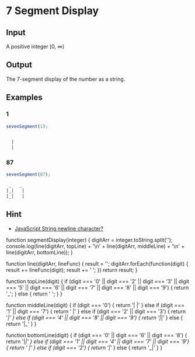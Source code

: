 # 7 Segment Display

## Input

A positive integer [0, ∞)

## Output

The 7-segment display of the number as a string.

## Examples

### 1

```js
sevenSegment(1);
```

```txt

  |
  |
```

### 87

```js
sevenSegment(87);
```

```txt
 _   _
|_|   |
|_|   |
```

## Hint

* [JavaScript String newline character?](http://stackoverflow.com/questions/1155678/javascript-string-newline-character)

function segmentDisplay(integer) {
  digitArr = integer.toString.split('');
  console.log(line(digitArr, topLine) + '\n' + line(digitArr, middleLine) + '\n' + line(digitArr, bottomLine));
}

function line(digitArr, lineFunc) {
  result = '';
  digitArr.forEach(function(digit) {
    result += lineFunc(digit);
    result += ' ';
  })
  return result;
}

function topLine(digit) {
  if (digit === '0' ||
      digit === '2' ||
      digit === '3' ||
      digit === '5' ||
      digit === '6' ||
      digit === '7' ||
      digit === '8' ||
      digit === '9') {
    return '_';
  } else {
    return ' ';
  }
}

function middleLine(digit) {
  if (digit === '0') {
    return '| |'
  } else if (digit === '1' || digit === '7') {
    return ' |'
  } else if (digit === '2' || digit === '3') {
    return '_|'
  } else if (digit === '4' || digit === '8' || digit === '9') {
    return '|_|'
  } else {
    return '|_'
  }
}

function bottomLine(digit) {
  if (digit === '0' ||
      digit === '6' ||
      digit === '8') {
    return '|_|'
  } else if (digit === '1' ||
             digit === '4' ||
             digit === '7' ||
             digit === '9') {
    return ' |'
  } else if (digit === '2') {
    return '|_'
  } else {
    return '_|'
  }
}

